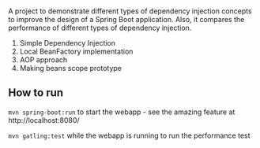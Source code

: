 ###
A project to demonstrate different types of dependency injection concepts to improve the design of a Spring Boot application.
Also, it compares the performance of different types of dependency injection.

1. Simple Dependency Injection
2. Local BeanFactory implementation
3. AOP approach
4. Making beans scope prototype

## How to run

`mvn spring-boot:run` to start the webapp - see the amazing feature at http://localhost:8080/

`mvn gatling:test` while the webapp is running to run the performance test